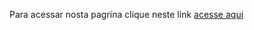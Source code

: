 Para acessar nosta pagrina clique neste link <a href="https://gabrieloliveira-crtl.github.io/projeto-mds/Principal/index.html"> acesse aqui </a>
